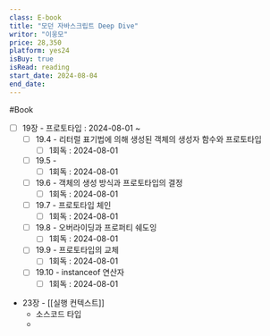 ```yaml
---
class: E-book
title: "모던 자바스크립트 Deep Dive"
writor: "이웅모"
price: 28,350
platform: yes24
isBuy: true
isRead: reading
start_date: 2024-08-04
end_date: 
---
```

#Book

- [ ] 19장 - 프로토타입 : 2024-08-01 ~     
    - [ ] 19.4 - 리터럴 표기법에 의해 생성된 객체의 생성자 함수와 프로토타입
        - [ ] 1회독 : 2024-08-01
    - [ ] 19.5 - 
        - [ ] 1회독 : 2024-08-01
    - [ ] 19.6 - 객체의 생성 방식과 프로토타입의 결정
        - [ ] 1회독 : 2024-08-01
    - [ ] 19.7 - 프로토타입 체인
        - [ ] 1회독 : 2024-08-01
    - [ ] 19.8 - 오버라이딩과 프로퍼티 쉐도잉
        - [ ] 1회독 : 2024-08-01
    - [ ] 19.9 - 프로토타입의 교체
        - [ ] 1회독 : 2024-08-01
    - [ ] 19.10 - instanceof 연산자
        - [ ] 1회독 : 2024-08-01

- 23장 - [[실행 컨텍스트]]
    - 소스코드 타입
    - 